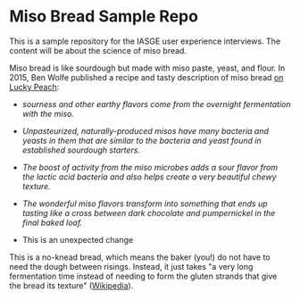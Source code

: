 # Miso Bread Sample Repo

This is a sample repository for the IASGE user experience interviews. The content will be about the science of miso bread.

Miso bread is like sourdough but made with miso paste, yeast, and flour. 
In 2015, Ben Wolfe published a recipe and tasty description of miso bread [on Lucky Peach](https://web.archive.org/web/20150630225024/http://luckypeach.com/recipes/miso-sourdough-bread/):
- _sourness and other earthy flavors come from the overnight fermentation with the miso._

- _Unpasteurized, naturally-produced misos have many bacteria and yeasts in them that are similar to the bacteria and yeast found in established sourdough starters._

- _The boost of activity from the miso microbes adds a sour flavor from the lactic acid bacteria and also helps create a very beautiful chewy texture._

- _The wonderful miso flavors transform into something that ends up tasting like a cross between dark chocolate and pumpernickel in the final baked loaf._

- This is an unexpected change

This is a no-knead bread, which means the baker (you!) do not have to need the dough between risings. Instead, it just takes "a very long fermentation time instead of needing to form the gluten strands that give the bread its texture" ([Wikipedia](https://en.wikipedia.org/wiki/No-knead_bread)).



